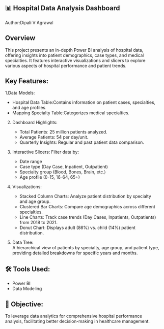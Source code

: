 ## 📊 Hospital Data Analysis Dashboard  
   Author:Dipali V Agrawal  
  

## Overview  
This project presents an in-depth Power BI analysis of hospital data, offering insights into patient demographics, case types, and medical specialties. It features interactive visualizations and slicers to explore various aspects of hospital performance and patient trends.

## Key Features:
1.Data Models:  
   - Hospital Data Table:Contains information on patient cases, specialties, and age profiles.  
   - Mapping Specialty Table:Categorizes medical specialties.

2. Dashboard Highlights:  
   - Total Patients: 25 million patients analyzed.  
   - Average Patients: 54 per day/unit.  
   - Quarterly Insights: Regular and past patient data comparison.

3. Interactive Slicers: 
   Filter data by:  
   - Date range  
   - Case type (Day Case, Inpatient, Outpatient)  
   - Specialty group (Blood, Bones, Brain, etc.)  
   - Age profile (0-15, 16-64, 65+)

4. Visualizations: 
   - Stacked Column Charts: Analyze patient distribution by specialty and age group.  
   - Clustered Bar Charts: Compare age demographics across different specialties.  
   - Line Charts: Track case trends (Day Cases, Inpatients, Outpatients) from 2018 to 2021.  
   - Donut Chart: Displays adult (86%) vs. child (14%) patient distribution.

5. Data Tree:  
   A hierarchical view of patients by specialty, age group, and patient type, providing detailed breakdowns for specific years and months.

## 🛠️ Tools Used:  
- Power BI  
- Data Modeling  

## 🚀 Objective:  
To leverage data analytics for comprehensive hospital performance analysis, facilitating better decision-making in healthcare management.

